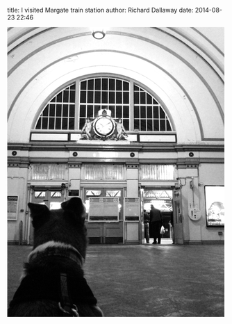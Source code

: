 
title: I visited Margate train station
author: Richard Dallaway
date: 2014-08-23 22:46

<div><a href="/media/tp_IMG_20140823_224537.jpg"><img src="/media/tp_thumb_IMG_20140823_224537.jpg" width="500" height="667"/></a></div>


  
      